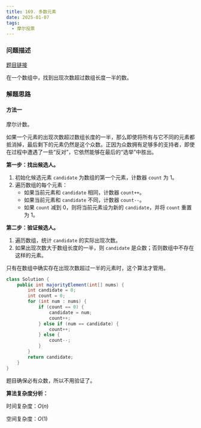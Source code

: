 ```yaml
---
title: 169. 多数元素
date: 2025-01-07
tags:
  - 摩尔投票
---
```


### 问题描述

[题目链接](https://leetcode.cn/problems/majority-element/description/)

在一个数组中，找到出现次数超过数组长度一半的数。

### 解题思路

#### 方法一

摩尔计数。

如果一个元素的出现次数超过数组长度的一半，那么即使将所有与它不同的元素都抵消掉，最后剩下的元素仍然是这个众数。正因为众数拥有足够多的支持者，即使在过程中遭遇了一些“反对”，它依然能够在最后的“选举”中胜出。

**第一步：找出候选人。**

1. 初始化候选元素 `candidate` 为数组的第一个元素，计数器 `count` 为 1。
2. 遍历数组的每个元素：
	- 如果当前元素和 `candidate` 相同，计数器 `count++`。
	- 如果当前元素和 `candidate` 不同，计数器 `count--`。
	- 如果 `count` 减到 0，则将当前元素设为新的 `candidate`，并将 `count` 重置为 1。

**第二步：验证候选人。**

1. 遍历数组，统计 `candidate` 的实际出现次数。
2. 如果出现次数大于数组长度的一半，则 `candidate` 是众数；否则数组中不存在这样的元素。

只有在数组中确实存在出现次数超过一半的元素时，这个算法才管用。

```java
class Solution {
    public int majorityElement(int[] nums) {
        int candidate = 0;
        int count = 0;
        for (int num : nums) {
            if (count == 0) {
                candidate = num;
                count++;
            } else if (num == candidate) {
                count++;
            } else {
                count--;
            }
        }
        return candidate;
    }
}
```

题目确保必有众数，所以不用验证了。

**算法复杂度分析：**

时间复杂度：$O(n)$

空间复杂度：$O(1)$
